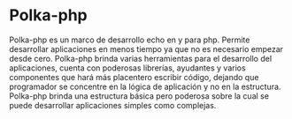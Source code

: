 Polka-php
=========

Polka-php es un marco de desarrollo echo en y para php. Permite desarrollar 
aplicaciones en menos tiempo ya que no es necesario empezar desde cero. 
Polka-php brinda varias herramientas para el desarrollo del aplicaciones, 
cuenta con poderosas librerías, ayudantes y varios componentes que hará más 
placentero escribir código, dejando que programador se concentre en la lógica 
de aplicación y no en la estructura. Polka-php brinda una estructura básica pero 
poderosa sobre la cual se puede desarrollar aplicaciones simples como complejas.
